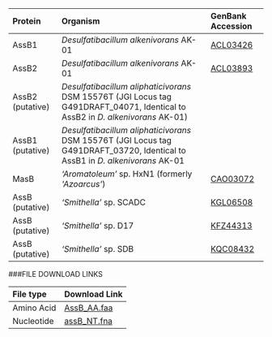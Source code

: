 Protein | Organism | GenBank Accession |
 :--- | :--- | :--- |
| AssB1 | *Desulfatibacillum alkenivorans* AK-01 | [ACL03426](http://www.ncbi.nlm.nih.gov/protein/ACL03426) |
| AssB2 | *Desulfatibacillum alkenivorans* AK-01 | [ACL03893](http://www.ncbi.nlm.nih.gov/protein/ACL03893) |
| AssB2 (putative) | *Desulfatibacillum aliphaticivorans* DSM 15576T (JGI Locus tag G491DRAFT_04071, Identical to AssB2 in _D. alkenivorans_ AK-01) | [](http://www.ncbi.nlm.nih.gov/protein/) |
| AssB1 (putative) | *Desulfatibacillum aliphaticivorans* DSM 15576T (JGI Locus tag G491DRAFT_03720, Identical to AssB1 in _D. alkenivorans_ AK-01 | [](http://www.ncbi.nlm.nih.gov/protein/)|
| MasB | *‘Aromatoleum’* sp. HxN1 (formerly _'Azoarcus'_) | [CAO03072](http://www.ncbi.nlm.nih.gov/protein/CAO03072) |
| AssB (putative) | *‘Smithella’* sp.  SCADC | [KGL06508](http://www.ncbi.nlm.nih.gov/protein/KGL06508) |
| AssB (putative) | *‘Smithella’* sp.  D17 | [KFZ44313](http://www.ncbi.nlm.nih.gov/protein/KFZ44313) |
| AssB (putative) | *‘Smithella’* sp.  SDB | [KQC08432](http://www.ncbi.nlm.nih.gov/protein/KQC08432) |
###FILE DOWNLOAD LINKS

 File type | Download Link |
 :--- | :---------- | 
| Amino Acid | [AssB_AA.faa](amino_acid/AssB_AA.faa) |
| Nucleotide | [assB_NT.fna](nucleotide/assB_NT.fna) |
